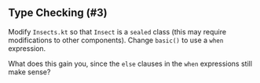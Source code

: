 ## Type Checking (#3)

Modify `Insects.kt` so that `Insect` is a `sealed` class (this may require
modifications to other components). Change `basic()` to use a `when`
expression.

What does this gain you, since the `else` clauses in the `when` expressions
still make sense?